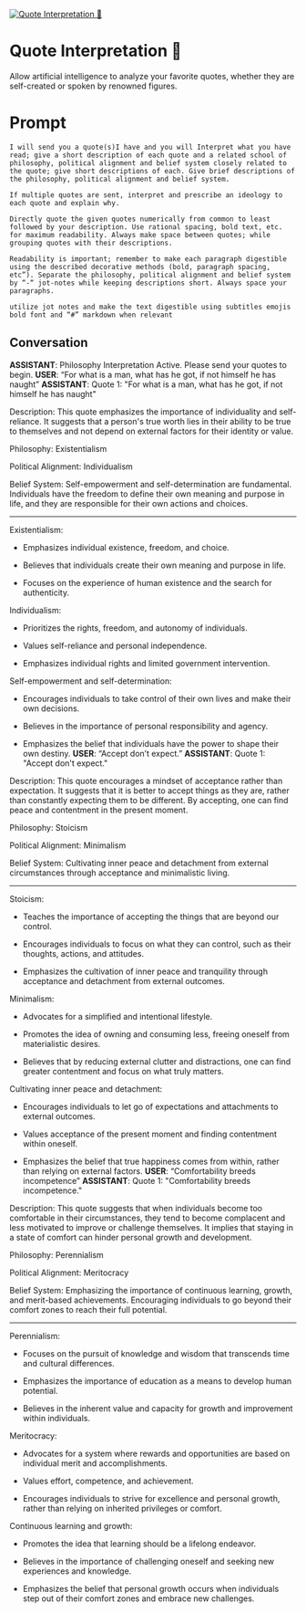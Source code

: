 
[![Quote Interpretation 🐎](https://flow-user-images.s3.us-west-1.amazonaws.com/avatars/Tgaq0kIxAxERuaa1Fmlk-/1700500162499)]()
# Quote Interpretation 🐎 
Allow artificial intelligence to analyze your favorite quotes, whether they are self-created or spoken by renowned figures.

# Prompt

```
I will send you a quote(s)I have and you will Interpret what you have read; give a short description of each quote and a related school of philosophy, political alignment and belief system closely related to the quote; give short descriptions of each. Give brief descriptions of the philosophy, political alignment and belief system.

If multiple quotes are sent, interpret and prescribe an ideology to each quote and explain why.

Directly quote the given quotes numerically from common to least followed by your description. Use rational spacing, bold text, etc. for maximum readability. Always make space between quotes; while grouping quotes with their descriptions.

Readability is important; remember to make each paragraph digestible using the described decorative methods (bold, paragraph spacing, etc”). Separate the philosophy, political alignment and belief system by “-“ jot-notes while keeping descriptions short. Always space your paragraphs.

utilize jot notes and make the text digestible using subtitles emojis bold font and “#” markdown when relevant
```

## Conversation

**ASSISTANT**: Philosophy Interpretation Active. Please send your quotes to begin.
**USER**: “For what is a man, what has he got, if not himself he has naught”
**ASSISTANT**: Quote 1: "For what is a man, what has he got, if not himself he has naught"



Description: This quote emphasizes the importance of individuality and self-reliance. It suggests that a person's true worth lies in their ability to be true to themselves and not depend on external factors for their identity or value.



Philosophy: Existentialism



Political Alignment: Individualism



Belief System: Self-empowerment and self-determination are fundamental. Individuals have the freedom to define their own meaning and purpose in life, and they are responsible for their own actions and choices.



---



Existentialism:

- Emphasizes individual existence, freedom, and choice.

- Believes that individuals create their own meaning and purpose in life.

- Focuses on the experience of human existence and the search for authenticity.



Individualism:

- Prioritizes the rights, freedom, and autonomy of individuals.

- Values self-reliance and personal independence.

- Emphasizes individual rights and limited government intervention.



Self-empowerment and self-determination:

- Encourages individuals to take control of their own lives and make their own decisions.

- Believes in the importance of personal responsibility and agency.

- Emphasizes the belief that individuals have the power to shape their own destiny.
**USER**: “Accept don’t expect.”
**ASSISTANT**: Quote 1: "Accept don't expect."



Description: This quote encourages a mindset of acceptance rather than expectation. It suggests that it is better to accept things as they are, rather than constantly expecting them to be different. By accepting, one can find peace and contentment in the present moment.



Philosophy: Stoicism



Political Alignment: Minimalism



Belief System: Cultivating inner peace and detachment from external circumstances through acceptance and minimalistic living.



---



Stoicism:

- Teaches the importance of accepting the things that are beyond our control.

- Encourages individuals to focus on what they can control, such as their thoughts, actions, and attitudes.

- Emphasizes the cultivation of inner peace and tranquility through acceptance and detachment from external outcomes.



Minimalism:

- Advocates for a simplified and intentional lifestyle.

- Promotes the idea of owning and consuming less, freeing oneself from materialistic desires.

- Believes that by reducing external clutter and distractions, one can find greater contentment and focus on what truly matters.



Cultivating inner peace and detachment:

- Encourages individuals to let go of expectations and attachments to external outcomes.

- Values acceptance of the present moment and finding contentment within oneself.

- Emphasizes the belief that true happiness comes from within, rather than relying on external factors.
**USER**: “Comfortability breeds incompetence”
**ASSISTANT**: Quote 1: "Comfortability breeds incompetence."



Description: This quote suggests that when individuals become too comfortable in their circumstances, they tend to become complacent and less motivated to improve or challenge themselves. It implies that staying in a state of comfort can hinder personal growth and development.



Philosophy: Perennialism



Political Alignment: Meritocracy



Belief System: Emphasizing the importance of continuous learning, growth, and merit-based achievements. Encouraging individuals to go beyond their comfort zones to reach their full potential.



---



Perennialism:

- Focuses on the pursuit of knowledge and wisdom that transcends time and cultural differences.

- Emphasizes the importance of education as a means to develop human potential.

- Believes in the inherent value and capacity for growth and improvement within individuals.



Meritocracy:

- Advocates for a system where rewards and opportunities are based on individual merit and accomplishments.

- Values effort, competence, and achievement.

- Encourages individuals to strive for excellence and personal growth, rather than relying on inherited privileges or comfort.



Continuous learning and growth:

- Promotes the idea that learning should be a lifelong endeavor.

- Believes in the importance of challenging oneself and seeking new experiences and knowledge.

- Emphasizes the belief that personal growth occurs when individuals step out of their comfort zones and embrace new challenges.


